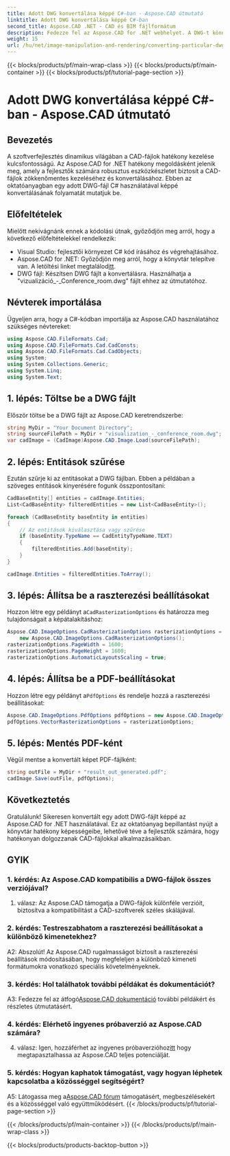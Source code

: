 ```yaml
---
title: Adott DWG konvertálása képpé C#-ban - Aspose.CAD útmutató
linktitle: Adott DWG konvertálása képpé C#-ban
second_title: Aspose.CAD .NET - CAD és BIM fájlformátum
description: Fedezze fel az Aspose.CAD for .NET webhelyet. A DWG-t könnyedén konvertálja képpé C# nyelven. Átfogó útmutató kódpéldákkal.
weight: 15
url: /hu/net/image-manipulation-and-rendering/converting-particular-dwg-to-image/
---
```


{{< blocks/products/pf/main-wrap-class >}}
{{< blocks/products/pf/main-container >}}
{{< blocks/products/pf/tutorial-page-section >}}

# Adott DWG konvertálása képpé C#-ban - Aspose.CAD útmutató

## Bevezetés

A szoftverfejlesztés dinamikus világában a CAD-fájlok hatékony kezelése kulcsfontosságú. Az Aspose.CAD for .NET hatékony megoldásként jelenik meg, amely a fejlesztők számára robusztus eszközkészletet biztosít a CAD-fájlok zökkenőmentes kezeléséhez és konvertálásához. Ebben az oktatóanyagban egy adott DWG-fájl C# használatával képpé konvertálásának folyamatát mutatjuk be.

## Előfeltételek

Mielőtt nekivágnánk ennek a kódolási útnak, győződjön meg arról, hogy a következő előfeltételekkel rendelkezik:

- Visual Studio: fejlesztői környezet C# kód írásához és végrehajtásához.
-  Aspose.CAD for .NET: Győződjön meg arról, hogy a könyvtár telepítve van. A letöltési linket megtalálod[itt](https://releases.aspose.com/cad/net/).
- DWG fájl: Készítsen DWG fájlt a konvertálásra. Használhatja a "vizualizáció_-_Conference_room.dwg" fájlt ehhez az útmutatóhoz.

## Névterek importálása

Ügyeljen arra, hogy a C#-kódban importálja az Aspose.CAD használatához szükséges névtereket:

```csharp
using Aspose.CAD.FileFormats.Cad;
using Aspose.CAD.FileFormats.Cad.CadConsts;
using Aspose.CAD.FileFormats.Cad.CadObjects;
using System;
using System.Collections.Generic;
using System.Linq;
using System.Text;
```

## 1. lépés: Töltse be a DWG fájlt

Először töltse be a DWG fájlt az Aspose.CAD keretrendszerbe:

```csharp
string MyDir = "Your Document Directory";
string sourceFilePath = MyDir + "visualization_-_conference_room.dwg";
var cadImage = (CadImage)Aspose.CAD.Image.Load(sourceFilePath);
```

## 2. lépés: Entitások szűrése

Ezután szűrje ki az entitásokat a DWG fájlban. Ebben a példában a szöveges entitások kinyerésére fogunk összpontosítani:

```csharp
CadBaseEntity[] entities = cadImage.Entities;
List<CadBaseEntity> filteredEntities = new List<CadBaseEntity>();

foreach (CadBaseEntity baseEntity in entities)
{
    // Az entitások kiválasztása vagy szűrése
    if (baseEntity.TypeName == CadEntityTypeName.TEXT)
    {
        filteredEntities.Add(baseEntity);
    }
}

cadImage.Entities = filteredEntities.ToArray();
```

## 3. lépés: Állítsa be a raszterezési beállításokat

 Hozzon létre egy példányt a`CadRasterizationOptions` és határozza meg tulajdonságait a képátalakításhoz:

```csharp
Aspose.CAD.ImageOptions.CadRasterizationOptions rasterizationOptions =
    new Aspose.CAD.ImageOptions.CadRasterizationOptions();
rasterizationOptions.PageWidth = 1600;
rasterizationOptions.PageHeight = 1600;
rasterizationOptions.AutomaticLayoutsScaling = true;
```

## 4. lépés: Állítsa be a PDF-beállításokat

 Hozzon létre egy példányt a`PdfOptions` és rendelje hozzá a raszterezési beállításokat:

```csharp
Aspose.CAD.ImageOptions.PdfOptions pdfOptions = new Aspose.CAD.ImageOptions.PdfOptions();
pdfOptions.VectorRasterizationOptions = rasterizationOptions;
```

## 5. lépés: Mentés PDF-ként

Végül mentse a konvertált képet PDF-fájlként:

```csharp
string outFile = MyDir + "result_out_generated.pdf";
cadImage.Save(outFile, pdfOptions);
```

## Következtetés

Gratulálunk! Sikeresen konvertált egy adott DWG-fájlt képpé az Aspose.CAD for .NET használatával. Ez az oktatóanyag bepillantást nyújt a könyvtár hatékony képességeibe, lehetővé téve a fejlesztők számára, hogy hatékonyan dolgozzanak CAD-fájlokkal alkalmazásaikban.

## GYIK

### 1. kérdés: Az Aspose.CAD kompatibilis a DWG-fájlok összes verziójával?

1. válasz: Az Aspose.CAD támogatja a DWG-fájlok különféle verzióit, biztosítva a kompatibilitást a CAD-szoftverek széles skálájával.

### 2. kérdés: Testreszabhatom a raszterezési beállításokat a különböző kimenetekhez?

A2: Abszolút! Az Aspose.CAD rugalmasságot biztosít a raszterezési beállítások módosításában, hogy megfeleljen a különböző kimeneti formátumokra vonatkozó speciális követelményeknek.

### 3. kérdés: Hol találhatok további példákat és dokumentációt?

 A3: Fedezze fel az átfogó[Aspose.CAD dokumentáció](https://reference.aspose.com/cad/net/) további példákért és részletes útmutatásért.

### 4. kérdés: Elérhető ingyenes próbaverzió az Aspose.CAD számára?

 4. válasz: Igen, hozzáférhet az ingyenes próbaverzióhoz[itt](https://releases.aspose.com/) hogy megtapasztalhassa az Aspose.CAD teljes potenciálját.

### 5. kérdés: Hogyan kaphatok támogatást, vagy hogyan léphetek kapcsolatba a közösséggel segítségért?

A5: Látogassa meg a[Aspose.CAD fórum](https://forum.aspose.com/c/cad/19) támogatásért, megbeszélésekért és a közösséggel való együttműködésért.
{{< /blocks/products/pf/tutorial-page-section >}}

{{< /blocks/products/pf/main-container >}}
{{< /blocks/products/pf/main-wrap-class >}}

{{< blocks/products/products-backtop-button >}}
